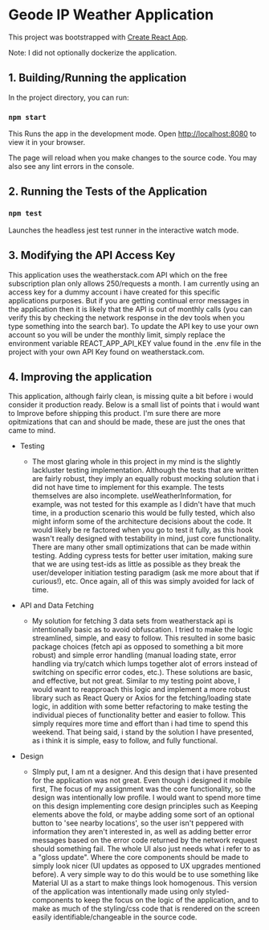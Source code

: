# Geode IP Weather Application

This project was bootstrapped with [Create React App](https://github.com/facebook/create-react-app).

Note: I did not optionally dockerize the application.

## 1. Building/Running the application

In the project directory, you can run:

### `npm start`

This Runs the app in the development mode.
Open [http://localhost:8080](http://localhost:8080) to view it in your browser.

The page will reload when you make changes to the source code.
You may also see any lint errors in the console.

## 2. Running the Tests of the Application

### `npm test`

Launches the headless jest test runner in the interactive watch mode.

## 3. Modifying the API Access Key

This application uses the weatherstack.com API which on the free subscription plan only allows 250/requests a month. I am currently using an access key for a dummy account i have created for this specific applications purposes. But if you are getting continual error messages in the application then it is likely that the API is out of monthly calls (you can verify this by checking the network response in the dev tools when you type something into the search bar). To update the API key to use your own account so you will be under the monthly limit, simply replace the environment variable REACT_APP_API_KEY value found in the .env file in the project with your own API Key found on weatherstack.com.

## 4. Improving the application

This application, although fairly clean, is missing quite a bit before i would consider it production ready. Below is a small list of points that i would want to Improve before shipping this product. I'm sure there are more opitmizations that can and should be made, these are just the ones that came to mind.

- Testing

  - The most glaring whole in this project in my mind is the slightly lackluster testing implementation. Although the tests that are written are fairly robust, they imply an equally robust mocking solution that i did not have time to implement for this example. The tests themselves are also incomplete. useWeatherInformation, for example, was not tested for this example as I didn't have that much time, in a production scenario this would be fully tested, which also might inform some of the architecture decisions about the code. It would likely be re factored when you go to test it fully, as this hook wasn't really designed with testability in mind, just core functionality. There are many other small optimizations that can be made within testing. Adding cypress tests for better user imitation, making sure that we are using test-ids as little as possible as they break the user/developer initiation testing paradigm (ask me more about that if curious!), etc. Once again, all of this was simply avoided for lack of time.

- API and Data Fetching

  - My solution for fetching 3 data sets from weatherstack api is intentionally basic as to avoid obfuscation. I tried to make the logic streamlined, simple, and easy to follow. This resulted in some basic package choices (fetch api as opposed to something a bit more robust) and simple error handling (manual loading state, error handling via try/catch which lumps together alot of errors instead of switching on specific error codes, etc.). These solutions are basic, and effective, but not great. Similar to my testing point above, I would want to reapproach this logic and implement a more robust library such as React Query or Axios for the fetching/loading state logic, in addition with some better refactoring to make testing the individual pieces of functionality better and easier to follow. This simply requires more time and effort than i had time to spend this weekend. That being said, i stand by the solution I have presented, as i think it is simple, easy to follow, and fully functional.

- Design

  - SImply put, I am nt a designer. And this design that i have presented for the application was not great. Even though i designed it mobile first, The focus of my assignment was the core functionality, so the design was intentionally low profile. I would want to spend more time on this design implementing core design principles such as Keeping elements above the fold, or maybe adding some sort of an optional button to 'see nearby locations', so the user isn't peppered with information they aren't interested in, as well as adding better error messages based on the error code returned by the network request should something fail. The whole UI also just needs what i refer to as a "gloss update". Where the core components should be made to simply look nicer (UI updates as opposed to UX upgrades mentioned before). A very simple way to do this would be to use something like Material UI as a start to make things look homogenous. This version of the application was intentionally made using only styled-components to keep the focus on the logic of the application, and to make as much of the styling/css code that is rendered on the screen easily identifiable/changeable in the source code.
